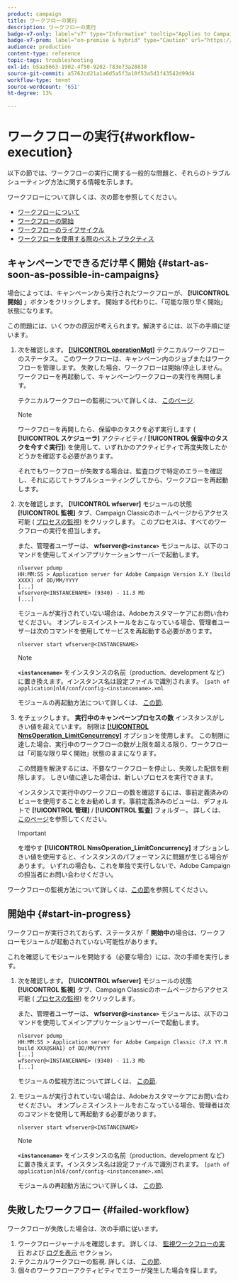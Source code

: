 ```yaml
---
product: campaign
title: ワークフローの実行
description: ワークフローの実行
badge-v7-only: label="v7" type="Informative" tooltip="Applies to Campaign Classic v7 only"
badge-v7-prem: label="on-premise & hybrid" type="Caution" url="https://experienceleague.adobe.com/docs/campaign-classic/using/installing-campaign-classic/architecture-and-hosting-models/hosting-models-lp/hosting-models.html?lang=en" tooltip="Applies to on-premise and hybrid deployments only"
audience: production
content-type: reference
topic-tags: troubleshooting
exl-id: b5aa5663-1902-4f50-9202-783e73a28838
source-git-commit: a5762cd21a1a6d5a5f3a10f53a5d1f43542d99d4
workflow-type: tm+mt
source-wordcount: '651'
ht-degree: 13%

---
```


# ワークフローの実行{#workflow-execution}



以下の節では、ワークフローの実行に関する一般的な問題と、それらのトラブルシューティング方法に関する情報を示します。

ワークフローについて詳しくは、次の節を参照してください。

* [ワークフローについて](../../workflow/using/about-workflows.md)
* [ワークフローの開始](../../workflow/using/starting-a-workflow.md)
* [ワークフローのライフサイクル](../../workflow/using/workflow-life-cycle.md)
* [ワークフローを使用する際のベストプラクティス](../../workflow/using/workflow-best-practices.md)

## キャンペーンでできるだけ早く開始 {#start-as-soon-as-possible-in-campaigns}

場合によっては、キャンペーンから実行されたワークフローが、 **[!UICONTROL 開始]** 」ボタンをクリックします。 開始する代わりに、「可能な限り早く開始」状態になります。

この問題には、いくつかの原因が考えられます。解決するには、以下の手順に従います。

1. 次を確認します。 [**[!UICONTROL operationMgt]**](../../workflow/using/about-technical-workflows.md) テクニカルワークフローのステータス。 このワークフローは、キャンペーン内のジョブまたはワークフローを管理します。 失敗した場合、ワークフローは開始/停止しません。 ワークフローを再起動して、キャンペーンワークフローの実行を再開します。

   テクニカルワークフローの監視について詳しくは、 [このページ](../../workflow/using/monitoring-technical-workflows.md).

   >[!NOTE]
   >
   >ワークフローを再開したら、保留中のタスクを必ず実行します ( **[!UICONTROL スケジューラ]** アクティビティ/ **[!UICONTROL 保留中のタスクを今すぐ実行]**) を使用して、いずれかのアクティビティで再度失敗したかどうかを確認する必要があります。

   それでもワークフローが失敗する場合は、監査ログで特定のエラーを確認し、それに応じてトラブルシューティングしてから、ワークフローを再起動します。

1. 次を確認します。 **[!UICONTROL wfserver]** モジュールの状態 **[!UICONTROL 監視]** タブ、Campaign Classicのホームページからアクセス可能 ( [プロセスの監視](../../production/using/monitoring-processes.md)) をクリックします。 このプロセスは、すべてのワークフローの実行を担当します。

   また、管理者ユーザーは、 **wfserver@`<instance>`** モジュールは、以下のコマンドを使用してメインアプリケーションサーバーで起動します。

   ```
   nlserver pdump
   HH:MM:SS > Application server for Adobe Campaign Version X.Y (build XXXX) of DD/MM/YYYY
   [...]
   wfserver@<INSTANCENAME> (9340) - 11.3 Mb
   [...]
   ```

   モジュールが実行されていない場合は、Adobeカスタマーケアにお問い合わせください。 オンプレミスインストールをおこなっている場合、管理者ユーザーは次のコマンドを使用してサービスを再起動する必要があります。

   ```
   nlserver start wfserver@<INSTANCENAME>
   ```

   >[!NOTE]
   >
   >**`<instancename>`** をインスタンスの名前（production、development など）に置き換えます。インスタンス名は設定ファイルで識別されます。
   >`[path of application]nl6/conf/config-<instancename>.xml`

   モジュールの再起動方法について詳しくは、 [この節](../../production/using/usual-commands.md#module-launch-commands).

1. をチェックします。 **実行中のキャンペーンプロセスの数** インスタンスがしきい値を超えています。 制限は [**[!UICONTROL NmsOperation_LimitConcurrency]**](../../installation/using/configuring-campaign-options.md#campaign-e-workflow-management) オプションを使用します。 この制限に達した場合、実行中のワークフローの数が上限を超える限り、ワークフローは「可能な限り早く開始」状態のままになります。

   この問題を解決するには、不要なワークフローを停止し、失敗した配信を削除します。 しきい値に達した場合は、新しいプロセスを実行できます。

   インスタンスで実行中のワークフローの数を確認するには、事前定義済みのビューを使用することをお勧めします。事前定義済みのビューは、デフォルトで **[!UICONTROL 管理]** / **[!UICONTROL 監査]** フォルダー。 詳しくは、[このページ](../../workflow/using/monitoring-workflow-execution.md#filtering-workflows-status)を参照してください。

   >[!IMPORTANT]
   >
   >を増やす **[!UICONTROL NmsOperation_LimitConcurrency]** オプションしきい値を使用すると、インスタンスのパフォーマンスに問題が生じる場合があります。 いずれの場合も、これを単独で実行しないで、Adobe Campaignの担当者にお問い合わせください。

ワークフローの監視方法について詳しくは、[この節](../../workflow/using/monitoring-workflow-execution.md)を参照してください。

## 開始中 {#start-in-progress}

ワークフローが実行されておらず、ステータスが「 **開始中**&#x200B;の場合は、ワークフローモジュールが起動されていない可能性があります。

これを確認してモジュールを開始する（必要な場合）には、次の手順を実行します。

1. 次を確認します。 **[!UICONTROL wfserver]** モジュールの状態 **[!UICONTROL 監視]** タブ、Campaign Classicのホームページからアクセス可能 ( [プロセスの監視](../../production/using/monitoring-processes.md)) をクリックします。

   また、管理者ユーザーは、 **wfserver@`<instance>`** モジュールは、以下のコマンドを使用してメインアプリケーションサーバーで起動します。

   ```
   nlserver pdump
   HH:MM:SS > Application server for Adobe Campaign Classic (7.X YY.R build XXX@SHA1) of DD/MM/YYYY
   [...]
   wfserver@<INSTANCENAME> (9340) - 11.3 Mb
   [...]
   ```

   モジュールの監視方法について詳しくは、 [この節](../../production/using/usual-commands.md#monitoring-commands-).

1. モジュールが実行されていない場合は、Adobeカスタマーケアにお問い合わせください。 オンプレミスインストールをおこなっている場合、管理者は次のコマンドを使用して再起動する必要があります。

   ```
   nlserver start wfserver@<INSTANCENAME>
   ```

   >[!NOTE]
   >
   >**`<instancename>`** をインスタンスの名前（production、development など）に置き換えます。インスタンス名は設定ファイルで識別されます。
   >`[path of application]nl6/conf/config-<instancename>.xml`

   モジュールの再起動方法について詳しくは、 [この節](../../production/using/usual-commands.md#module-launch-commands).

## 失敗したワークフロー {#failed-workflow}

ワークフローが失敗した場合は、次の手順に従います。

1. ワークフロージャーナルを確認します。 詳しくは、 [監視ワークフローの実行](../../workflow/using/monitoring-workflow-execution.md) および [ログを表示](../../workflow/using/monitoring-workflow-execution.md#displaying-logs) セクション。
1. テクニカルワークフローの監視. 詳しくは、 [この節](../../workflow/using/monitoring-technical-workflows.md).
1. 個々のワークフローアクティビティでエラーが発生した場合を探します。
